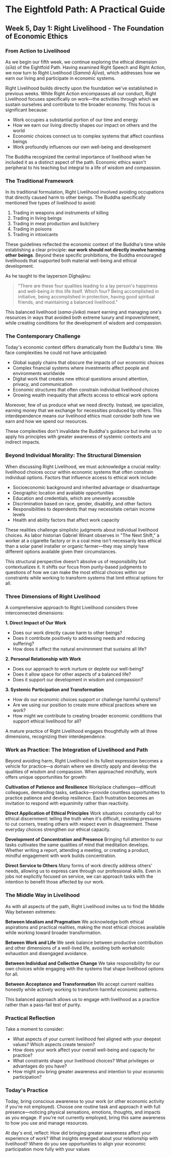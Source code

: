 # The Eightfold Path: A Practical Guide
## Week 5, Day 1: Right Livelihood - The Foundation of Economic Ethics

### From Action to Livelihood

As we begin our fifth week, we continue exploring the ethical dimension (*sīla*) of the Eightfold Path. Having examined Right Speech and Right Action, we now turn to Right Livelihood (*Sammā Ājīva*), which addresses how we earn our living and participate in economic systems.

Right Livelihood builds directly upon the foundation we've established in previous weeks. While Right Action encompasses all our conduct, Right Livelihood focuses specifically on work—the activities through which we sustain ourselves and contribute to the broader economy. This focus is significant because:

- Work occupies a substantial portion of our time and energy
- How we earn our living directly shapes our impact on others and the world
- Economic choices connect us to complex systems that affect countless beings
- Work profoundly influences our own well-being and development

The Buddha recognized the central importance of livelihood when he included it as a distinct aspect of the path. Economic ethics wasn't peripheral to his teaching but integral to a life of wisdom and compassion.

### The Traditional Framework

In its traditional formulation, Right Livelihood involved avoiding occupations that directly caused harm to other beings. The Buddha specifically mentioned five types of livelihood to avoid:

1. Trading in weapons and instruments of killing
2. Trading in living beings
3. Trading in meat production and butchery
4. Trading in poisons
5. Trading in intoxicants

These guidelines reflected the economic context of the Buddha's time while establishing a clear principle: **our work should not directly involve harming other beings**. Beyond these specific prohibitions, the Buddha encouraged livelihoods that supported both material well-being and ethical development.

As he taught to the layperson Dīghajānu:

>"There are these four qualities leading to a lay person's happiness and well-being in this life itself. Which four? Being accomplished in initiative, being accomplished in protection, having good spiritual friends, and maintaining a balanced livelihood."

This balanced livelihood (*sama-jīvika*) meant earning and managing one's resources in ways that avoided both extreme luxury and impoverishment, while creating conditions for the development of wisdom and compassion.

### The Contemporary Challenge

Today's economic context differs dramatically from the Buddha's time. We face complexities he could not have anticipated:

- Global supply chains that obscure the impacts of our economic choices
- Complex financial systems where investments affect people and environments worldwide
- Digital work that creates new ethical questions around attention, privacy, and communication
- Economic structures that often constrain individual livelihood choices
- Growing wealth inequality that affects access to ethical work options

Moreover, few of us produce what we need directly. Instead, we specialize, earning money that we exchange for necessities produced by others. This interdependence means our livelihood ethics must consider both how we earn and how we spend our resources.

These complexities don't invalidate the Buddha's guidance but invite us to apply his principles with greater awareness of systemic contexts and indirect impacts.

### Beyond Individual Morality: The Structural Dimension

When discussing Right Livelihood, we must acknowledge a crucial reality: livelihood choices occur within economic systems that often constrain individual options. Factors that influence access to ethical work include:

- Socioeconomic background and inherited advantage or disadvantage
- Geographic location and available opportunities
- Education and credentials, which are unevenly accessible
- Discrimination based on race, gender, disability, and other factors
- Responsibilities to dependents that may necessitate certain income levels
- Health and ability factors that affect work capacity

These realities challenge simplistic judgments about individual livelihood choices. As labor historian Gabriel Winant observes in "The Next Shift," a worker at a cigarette factory or in a coal mine isn't necessarily less ethical than a solar panel installer or organic farmer—they may simply have different options available given their circumstances.

This structural perspective doesn't absolve us of responsibility but contextualizes it. It shifts our focus from purity-based judgments to questions of how we can make the most ethical choices within our constraints while working to transform systems that limit ethical options for all.

### Three Dimensions of Right Livelihood

A comprehensive approach to Right Livelihood considers three interconnected dimensions:

**1. Direct Impact of Our Work**
- Does our work directly cause harm to other beings?
- Does it contribute positively to addressing needs and reducing suffering?
- How does it affect the natural environment that sustains all life?

**2. Personal Relationship with Work**
- Does our approach to work nurture or deplete our well-being?
- Does it allow space for other aspects of a balanced life?
- Does it support our development in wisdom and compassion?

**3. Systemic Participation and Transformation**
- How do our economic choices support or challenge harmful systems?
- Are we using our position to create more ethical practices where we work?
- How might we contribute to creating broader economic conditions that support ethical livelihood for all?

A mature practice of Right Livelihood engages thoughtfully with all three dimensions, recognizing their interdependence.

### Work as Practice: The Integration of Livelihood and Path

Beyond avoiding harm, Right Livelihood in its fullest expression becomes a vehicle for practice—a domain where we directly apply and develop the qualities of wisdom and compassion. When approached mindfully, work offers unique opportunities for growth:

**Cultivation of Patience and Resilience**
Workplace challenges—difficult colleagues, demanding tasks, setbacks—provide countless opportunities to practice patience and develop resilience. Each frustration becomes an invitation to respond with equanimity rather than reactivity.

**Direct Application of Ethical Principles**
Work situations constantly call for ethical discernment: telling the truth when it's difficult, resisting pressures to cut corners, treating others with respect even in disagreement. These everyday choices strengthen our ethical capacity.

**Development of Concentration and Presence**
Bringing full attention to our tasks cultivates the same qualities of mind that meditation develops. Whether writing a report, attending a meeting, or creating a product, mindful engagement with work builds concentration.

**Direct Service to Others**
Many forms of work directly address others' needs, allowing us to express care through our professional skills. Even in jobs not explicitly focused on service, we can approach tasks with the intention to benefit those affected by our work.

### The Middle Way in Livelihood

As with all aspects of the path, Right Livelihood invites us to find the Middle Way between extremes:

**Between Idealism and Pragmatism**
We acknowledge both ethical aspirations and practical realities, making the most ethical choices available while working toward broader transformation.

**Between Work and Life**
We seek balance between productive contribution and other dimensions of a well-lived life, avoiding both workaholic exhaustion and disengaged avoidance.

**Between Individual and Collective Change**
We take responsibility for our own choices while engaging with the systems that shape livelihood options for all.

**Between Acceptance and Transformation**
We accept current realities honestly while actively working to transform harmful economic patterns.

This balanced approach allows us to engage with livelihood as a practice rather than a pass-fail test of purity.

### Practical Reflection

Take a moment to consider:
- What aspects of your current livelihood feel aligned with your deepest values? Which aspects create tension?
- How does your work affect your overall well-being and capacity for practice?
- What constraints shape your livelihood choices? What privileges or advantages do you have?
- How might you bring greater awareness and intention to your economic participation?

### Today's Practice

Today, bring conscious awareness to your work (or other economic activity if you're not employed). Choose one routine task and approach it with full presence—noticing physical sensations, emotions, thoughts, and impacts as you engage. If you're not currently employed, bring this same awareness to how you use and manage resources.

At day's end, reflect: How did bringing greater awareness affect your experience of work? What insights emerged about your relationship with livelihood? Where do you see opportunities to align your economic participation more fully with your values
